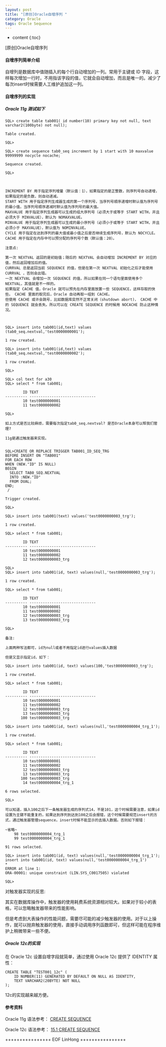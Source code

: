 ```yaml
---
layout: post
title: "[原创]Oracle自增序列 "
category: Oracle
tags: Oracle Sequence
---
```


* content
{:toc}


[原创]Oracle自增序列

#### 自增序列简单介绍

自增列是数据库中值随插入的每个行自动增加的一列。常用于主键或 ID 字段，这样每次增加一行时，不用指该字段的值，它就会自动增加，而且是唯一的。减少了每次insert时候需要人工维护追加这一列。


#### 自增序列的实现

##### Oracle 11g 测试如下

	SQL> create table tab001( id number(10) primary key not null, text varchar2(100byte) not null);                                  
																																	 
	Table created.

	SQL>    

	SQL> create sequence tab0_seq increment by 1 start with 10 maxvalue 99999999 nocycle nocache;                                    
																																	 
	Sequence created.

	SQL> 

	
	
    INCREMENT BY 用于指定序列增量（默认值：1），如果指定的是正整数，则序列号自动递增，如果指定的是负数，则自动递减。
    START WITH 用于指定序列生成器生成的第一个序列号，当序列号顺序递增时默认值为序列号的最小值，当序列号顺序递减时默认值为序列号的最大值。
    MAXVALUE 用于指定序列生成器可以生成的组大序列号（必须大于或等于 START WITH，并且必须大于 MINVALUE），默认为 NOMAXVALUE。
    MINVALUE 用于指定序列生成器可以生成的最小序列号（必须小于或等于 START WITH，并且必须小于 MAXVALUE），默认值为 NOMINVALUE。
    CYCLE 用于指定在达到序列的最大值或最小值之后是否继续生成序列号，默认为 NOCYCLE。
    CACHE 用于指定在内存中可以预分配的序列号个数（默认值：20）。
	
	注意点:
	
    第一次 NEXTVAL 返回的是初始值；随后的 NEXTVAL 会自动增加 INCREMENT BY 对应的值，然后返回增加后的值。
    CURRVAL 总是返回当前 SEQUENCE 的值，但是在第一次 NEXTVAL 初始化之后才能使用 CURRVAL ，否则会出错。
    一次 NEXTVAL 会增加一次 SEQUENCE 的值，所以如果在同一个语句里面使用多个NEXTVAL，其值就是不一样的。
    如果指定 CACHE 值，Oracle 就可以预先在内存里面放置一些 SEQUENCE，这样存取的快些。 CACHE 里面的取完后，Oracle 自动再取一组到 CACHE。
    但使用 CACHE 或许会跳号，比如数据库突然不正常关闭（shutdown abort)， CACHE 中的 SEQUENCE 就会丢失。所以可以在 CREATE SEQUENCE 的时候用 NOCACHE 防止这种情况。

	
	
	SQL> insert into tab001(id,text) values (tab0_seq.nextval,'test0000000001');
	
	1 row created.

	SQL> insert into tab001(id,text) values (tab0_seq.nextval,'test0000000002');

	1 row created.

	SQL>

	SQL> col text for a30
	SQL> select * from tab001;

			ID TEXT
	---------- ------------------------------
			10 test0000000001
			11 test0000000002

	SQL>
	
	如上方式是否比较麻烦，需要每次指定tab0_seq.nextval? 是否Oracle本身可以帮我们管理? 
	
	11g是通过触发器来实现。
	
	
	SQL>CREATE OR REPLACE TRIGGER TAB001_ID_SEQ_TRG
	BEFORE INSERT ON "TAB001"
	FOR EACH ROW
	WHEN (NEW."ID" IS NULL)
	BEGIN
	  SELECT TAB0_SEQ.NEXTVAL
	  INTO :NEW."ID"
	  FROM DUAL;
	END;
	 /

	Trigger created.

	SQL>   
		
	SQL> insert into tab001(text) values('test0000000003_trg');

	1 row created.

	SQL> select * from tab001;

			ID TEXT
	---------- ------------------------------
			10 test0000000001
			11 test0000000002
			12 test0000000003_trg

	SQL> 
	SQL> insert into tab001(id, text) values(null,'test0000000003_trg');

	1 row created.

	SQL> select * from tab001;

			ID TEXT
	---------- ------------------------------
			10 test0000000001
			11 test0000000002
			12 test0000000003_trg
			13 test0000000003_trg

	SQL>   

	备注:
	
	上面两种写法都可，id为null或者不用指定id进行values插入数据
	
	但是又显示指定id，如下：
	
	SQL> insert into tab001(id, text) values(100,'test0000000003_trg');

	1 row created.

	SQL> select * from tab001;

			ID TEXT
	---------- ------------------------------
			10 test0000000001
			11 test0000000002
			12 test0000000003_trg
			13 test0000000003_trg
		   100 test0000000003_trg

	SQL> insert into tab001(id, text) values(null,'test0000000004_trg_1');

	1 row created.

	SQL> select * from tab001;                                                                                                       

			ID TEXT
	---------- ------------------------------
			10 test0000000001
			11 test0000000002
			12 test0000000003_trg
			13 test0000000003_trg
		   100 test0000000003_trg
			14 test0000000004_trg_1

	6 rows selected.

	SQL>
	
	可以知道，插入100之后下一条触发器生成的序列式14，不是101，这个时候需要注意，如果id设置为主键不能重复的，如果达到序列到达到100之后会报错，这个时候需要规范insert的方式，通过触发器管理sequence，insert时候不能显示的去插入数据。否则如下报错：
	
	~省略~
		98 test0000000004_trg_1
		99 test0000000004_trg_1

	91 rows selected.

	SQL> insert into tab001(id, text) values(null,'test0000000004_trg_1');
	insert into tab001(id, text) values(null,'test0000000004_trg_1')
	*
	ERROR at line 1:
	ORA-00001: unique constraint (LIN.SYS_C0017505) violated

	SQL>  
	
对触发器实现的反思:

其实在数据库操作中，触发器的使用耗费系统资源相对较大。如果对于较小的表格，可以忽略触发器带来的性能影响。

但是考虑到大表操作的性能问题，需要尽可能的减少触发器的使用。对于以上操作，就可以抛弃触发器的使用，直接手动调用序列函数即可，但这样可能在程序维护上稍微带来一些不便。
	
##### Oracle 12c的实现

在 Oracle 12c 设置自增字段就简单，通过使用 Oracle 12c 提供了 IDENTITY 属性：

	CREATE TABLE "TEST001_12c" (
		ID NUMBER(11) GENERATED BY DEFAULT ON NULL AS IDENTITY,
		TEXT VARCHAR2(20BYTE) NOT NULL
	);

12c的实现越来越方便。	
	
	

#### 参考资料

Oracle 11g 语法参考：
[CREATE SEQUENCE ](https://docs.oracle.com/cd/B28359_01/server.111/b28286/statements_6015.htm#SQLRF01314)

Oracle 12c 语法参考：
[15.1 CREATE SEQUENCE ](https://docs.oracle.com/en/database/oracle/oracle-database/12.2/sqlrf/CREATE-SEQUENCE.html#GUID-E9C78A8C-615A-4757-B2A8-5E6EFB130571)







++++++++++++++++ EOF LinHong ++++++++++++++++	